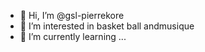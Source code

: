 - 👋 Hi, I’m @gsl-pierrekore
- 👀 I’m interested in basket ball andmusique
- 🌱 I’m currently learning ...

<!---
gsl-pierrekore/gsl-pierrekore is a ✨ special ✨ repository because its `README.md` (this file) appears on your GitHub profile.
You can click the Preview link to take a look at your changes.
--->
